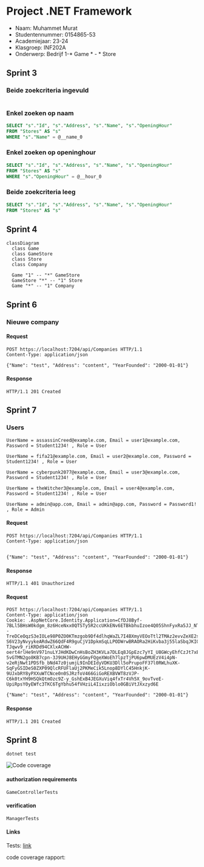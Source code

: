 ﻿# Project .NET Framework

* Naam: Muhammet Murat
* Studentennummer: 0154865-53
* Academiejaar: 23-24
* Klasgroep: INF202A
* Onderwerp: Bedrijf 1-* Game * - * Store

## Sprint 3

### Beide zoekcriteria ingevuld
```sql

```

### Enkel zoeken op naam
```sql
SELECT "s"."Id", "s"."Address", "s"."Name", "s"."OpeningHour"
FROM "Stores" AS "s"
WHERE "s"."Name" = @__name_0
```

### Enkel zoeken op openinghour
```sql
SELECT "s"."Id", "s"."Address", "s"."Name", "s"."OpeningHour"
FROM "Stores" AS "s"
WHERE "s"."OpeningHour" = @__hour_0
```

### Beide zoekcriteria leeg
```sql
SELECT "s"."Id", "s"."Address", "s"."Name", "s"."OpeningHour"
FROM "Stores" AS "s"
```

## Sprint 4

```mermaid
classDiagram
  class Game
  class GameStore
  class Store
  class Company

  Game "1" -- "*" GameStore
  GameStore "*" -- "1" Store
  Game "*" -- "1" Company
```

## Sprint 6

### Nieuwe company

#### Request

```http request
POST https://localhost:7204/api/Companies HTTP/1.1
Content-Type: application/json

{"Name": "test", "Address": "content", "YearFounded": "2000-01-01"}
```

#### Response

```http request
HTTP/1.1 201 Created
```

## Sprint 7

### Users

```
UserName = assassinCreed@example.com, Email = user1@example.com, Password = Student1234! , Role = User

UserName = fifa21@example.com, Email = user2@example.com, Password = Student1234! , Role = User

UserName = cyberpunk2077@example.com, Email = user3@example.com, Password = Student1234! , Role = User

UserName = theWitcher3@example.com, Email = user4@example.com, Password = Student1234! , Role = User

UserName = admin@app.com, Email = admin@app.com, Password = Password1! , Role = Admin
```
#### Request

```http request niet aangemeld
POST https://localhost:7204/api/Companies HTTP/1.1
Content-Type: application/json


{"Name": "test", "Address": "content", "YearFounded": "2000-01-01"}
```

#### Response

```http request
HTTP/1.1 401 Unauthorized
```

#### Request

```http request aangemeld
POST https://localhost:7204/api/Companies HTTP/1.1
Content-Type: application/json
Cookie: .AspNetCore.Identity.Application=CfDJ8Byf-7BLl5BHsW0kdgm_8z6HceNxx0QTSTy5R2ccUKkENv6ETBkbhuIzoe4Q05ShnFyxRa5JJ_NTFp5aa26rlS1LWYhnnNTvBdYdOb898wcgfDy09MT2nwp1a5pZ--TreDCeOqzS3eIOLe98P0ZO0KTmzgob9Df4dlhqWaZL7I4BXmyVEOoTtl2TMAz2evvZeXE2sJLiWko8qYWPpSln7xwVZ435gu-S6V23yNvyykeARdwZ66QdF4R9guCjV1DpkmSqLLPODWrwBRAORa2HiKvba3j55laSbqJKIQ6gpijqmiQUtug678gur0TW0OZw7pL1dGCEHQLw_Oe3uMRLesJTLa3BPdgpXGA3xeYPL1ujV35tztnlqT3h4pSaYWamI-TJqwv9_riKRDd94CXlxACHW-oert4rlHe9nV971nuLYJHdKDwCnHsBoZH3KVLa7DLEq8JGpEzc7yYI_U8GWcyEhfCzJt7xEEcosR49FxY8LZ2HIADrsnHghaxzgni-5vGTMN2go8KB7cpn-3J9UHJ8EHyGGmyFQgeXWoEh7lpzTjPU6pwDMUEzV4i4pN-v2eRjNwt1PDSfb_bNd47z0jumjL9InDEIdyVDKU3Dll5oPrupoFF37l0RWLhuXK-SqFyGSIDeS0ZXP09QlcRFUFlaUj2PKMeCik5Lnop8DYlC45HnkjK-9UJxbRY8yPXXuWTCNce0n0SJRzfoV466GiGoREXBVWT8zVJP-C6k0txYH9HSQkQtmOzc9Z-y_GshExB4JEGXuViq4fxTr4Vh5X_9ovTveE-UpiRpsY0yEWfc3TKC6TgYbhu54fVHziL4IixziOblo0GBiVtJXxzyd6E

{"Name": "test", "Address": "content", "YearFounded": "2000-01-01"}
```

#### Response

```http request
HTTP/1.1 201 Created
```

## Sprint 8

```shell
dotnet test
```
![Code coverage](jouw_afbeelding_met_coverage.png)

#### authorization requirements
```
GameControllerTests
```

#### verification
```
ManagerTests
```
#### Links

Tests:
[link](https://www.example.com/my%20great%20page)

code coverage rapport:

